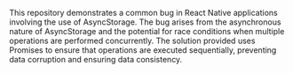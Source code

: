 This repository demonstrates a common bug in React Native applications involving the use of AsyncStorage.  The bug arises from the asynchronous nature of AsyncStorage and the potential for race conditions when multiple operations are performed concurrently.  The solution provided uses Promises to ensure that operations are executed sequentially, preventing data corruption and ensuring data consistency.